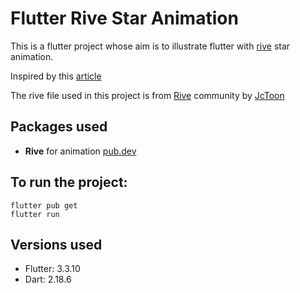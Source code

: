 # Flutter Rive Star Animation

This is a flutter project whose aim is to illustrate flutter with 
[rive](https://rive.app/) star animation. 

Inspired by this [article](https://medium.com/flutter-community/rive-and-flutter-a-match-made-in-animation-heaven-episode-1-3d8a6535bda9)

The rive file used in this project is from [Rive](https://rive.app/community/3472-7900-rating-animation/) community by [JcToon](https://rive.app/@JcToon/)

## Packages used
- **Rive** for animation [pub.dev](https://pub.dev/packages/rive)

## To run the project:
```
flutter pub get
flutter run
```

## Versions used
- Flutter: 3.3.10
- Dart: 2.18.6
